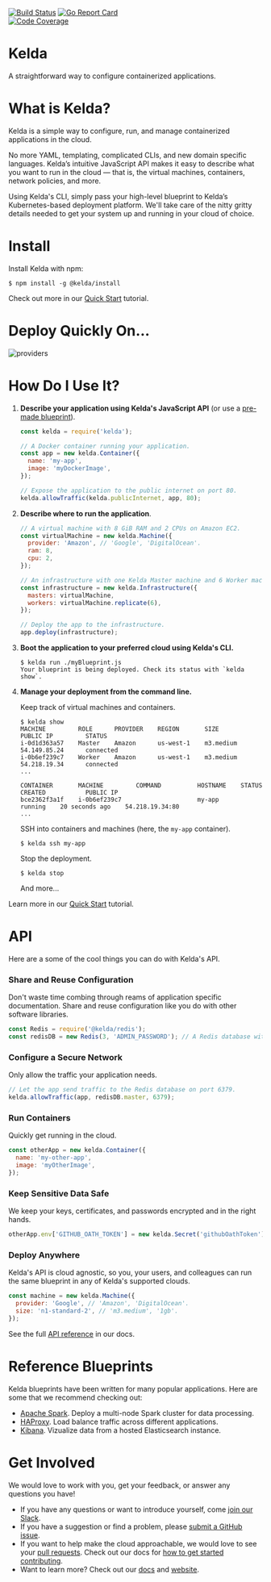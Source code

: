 [![Build Status](https://travis-ci.org/kelda/kelda.svg?branch=master)](https://travis-ci.org/kelda/kelda)
[![Go Report Card](https://goreportcard.com/badge/github.com/kelda/kelda)](https://goreportcard.com/report/github.com/kelda/kelda)		
[![Code Coverage](https://codecov.io/gh/kelda/kelda/branch/master/graph/badge.svg)](https://codecov.io/gh/kelda/kelda)
# Kelda

A straightforward way to configure containerized applications.

# What is Kelda?

Kelda is a simple way to configure, run, and manage containerized applications in
the cloud.

No more YAML, templating, complicated CLIs, and new domain specific languages.
Kelda’s intuitive JavaScript API makes it easy to describe what you want
to run in the cloud — that is, the virtual machines, containers, network policies,
and more.

Using Kelda's CLI, simply pass your high-level blueprint to Kelda’s
Kubernetes-based deployment platform. We'll take care of the nitty gritty details
needed to get your system up and running in your cloud of choice.

# Install

Install Kelda with npm:

```console
$ npm install -g @kelda/install
```

Check out more in our [Quick Start](http://docs.kelda.io/#quick-start) tutorial.

# Deploy Quickly On...

![providers](./docs/source/images/providers.png)

# How Do I Use It?
1. **Describe your application using Kelda's JavaScript API** (or use
  a [pre-made blueprint](#reference-blueprints)).

    [//]: # (b1)
    ```javascript
    const kelda = require('kelda');

    // A Docker container running your application.
    const app = new kelda.Container({
      name: 'my-app',
      image: 'myDockerImage',
    });

    // Expose the application to the public internet on port 80.
    kelda.allowTraffic(kelda.publicInternet, app, 80);
    ```

2. **Describe where to run the application**.

    [//]: # (b1)
    ```javascript
    // A virtual machine with 8 GiB RAM and 2 CPUs on Amazon EC2.
    const virtualMachine = new kelda.Machine({
      provider: 'Amazon', // 'Google', 'DigitalOcean'.
      ram: 8,
      cpu: 2,
    });

    // An infrastructure with one Kelda Master machine and 6 Worker machines -- all in EC2.
    const infrastructure = new kelda.Infrastructure({
      masters: virtualMachine,
      workers: virtualMachine.replicate(6),
    });

    // Deploy the app to the infrastructure.
    app.deploy(infrastructure);
    ```

3. **Boot the application to your preferred cloud using Kelda's CLI.**

    ```console
    $ kelda run ./myBlueprint.js
    Your blueprint is being deployed. Check its status with `kelda show`.
    ```

4. **Manage your deployment from the command line.**

    Keep track of virtual machines and containers.

    ```console
    $ kelda show
    MACHINE         ROLE      PROVIDER    REGION       SIZE         PUBLIC IP         STATUS
    i-0d1d363a57    Master    Amazon      us-west-1    m3.medium    54.149.85.24      connected
    i-0b6ef239c7    Worker    Amazon      us-west-1    m3.medium    54.218.19.34      connected
    ...

    CONTAINER       MACHINE         COMMAND          HOSTNAME    STATUS     CREATED           PUBLIC IP
    bce2362f3a1f    i-0b6ef239c7                     my-app      running    20 seconds ago    54.218.19.34:80
    ...
    ```

    SSH into containers and machines (here, the `my-app` container).
    ```console
    $ kelda ssh my-app
    ```

    Stop the deployment.
    ```console
    $ kelda stop
    ```

    And more...

Learn more in our [Quick Start](http://docs.kelda.io/#quick-start) tutorial.

# API
Here are a some of the cool things you can do with Kelda's API.

### Share and Reuse Configuration
Don't waste time combing through reams of application specific documentation.
Share and reuse configuration like you do with other software libraries.

[//]: # (b1)
```javascript
const Redis = require('@kelda/redis');
const redisDB = new Redis(3, 'ADMIN_PASSWORD'); // A Redis database with 3 workers.
```

### Configure a Secure Network
Only allow the traffic your application needs.

[//]: # (b1)
<!-- redisDB.deploy(infrastructure); -->
```javascript
// Let the app send traffic to the Redis database on port 6379.
kelda.allowTraffic(app, redisDB.master, 6379);
```

### Run Containers
Quickly get running in the cloud.

[//]: # (b1)
```javascript
const otherApp = new kelda.Container({
  name: 'my-other-app',
  image: 'myOtherImage',
});
```

### Keep Sensitive Data Safe
We keep your keys, certificates, and passwords encrypted and in the right hands.

[//]: # (b1)
```javascript
otherApp.env['GITHUB_OATH_TOKEN'] = new kelda.Secret('githubOathToken');
```

### Deploy Anywhere
Kelda's API is cloud agnostic, so you, your users, and
colleagues can run the same blueprint in any of Kelda's supported clouds.

[//]: # (b1)
```javascript
const machine = new kelda.Machine({
  provider: 'Google', // 'Amazon', 'DigitalOcean'.
  size: 'n1-standard-2', // 'm3.medium', '1gb'.
});
```
See the full [API reference](http://docs.kelda.io/#kelda-js-api-documentation) in our docs.

# Reference Blueprints
Kelda blueprints have been written for many popular applications. Here are some that we recommend checking out:

* [Apache Spark](https://github.com/kelda/spark). Deploy a multi-node Spark cluster for data processing.
* [HAProxy](https://github.com/kelda/haproxy/blob/master/examples). Load balance traffic across different applications.
* [Kibana](https://github.com/kelda/kibana). Vizualize data from a hosted Elasticsearch instance.

# Get Involved
We would love to work with you, get your feedback, or answer any questions you have!
* If you have any questions or want to introduce yourself, come [join our Slack](http://slack.kelda.io/).
* If you have a suggestion or find a problem, please [submit a GitHub issue](https://github.com/kelda/kelda/issues).
* If you want to help make the cloud approachable, we would love to see your [pull requests](https://github.com/kelda/kelda/pulls). Check out our docs for [how to get started contributing](http://docs.kelda.io/#contributing-code).
* Want to learn more? Check out our [docs](http://docs.kelda.io/) and [website](http://kelda.io/).
